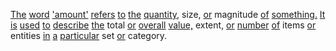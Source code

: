 [The](./the.md) [word](./word.md) ['amount'](./amount.md) [refers](./refers.md) [to](./to.md) [the](./the.md) [quantity,](./quantity.md) size, [or](./or.md) magnitude [of](./of.md) [something.](./something.md) [It](./it.md) [is](./is.md) [used](./used.md) [to](./to.md) [describe](./describe.md) [the](./the.md) total [or](./or.md) [overall](./overall.md) [value,](./value.md) extent, [or](./or.md) [number](./number.md) [of](./of.md) items [or](./or.md) entities [in](./in.md) [a](./a.md) [particular](./particular.md) set [or](./or.md) category.